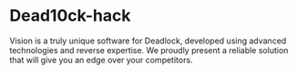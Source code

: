 # Dead10ck-hack
Vision is a truly unique software for Deadlock, developed using advanced technologies and reverse expertise. We proudly present a reliable solution that will give you an edge over your competitors.
